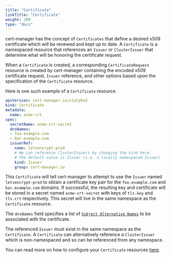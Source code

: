 ```yaml
---
title: "Certificate"
linkTitle: "Certificate"
weight: 200
type: "docs"
---
```


cert-manager has the concept of `Certificates` that define a desired x509
certificate which will be renewed and kept up to date. A `Certificate` is a
namespaced resource that references an `Issuer` or `ClusterIssuer` that
determine what will be honoring the certificate request.

When a `Certificate` is created, a corresponding `CertificateRequest` resource
is created by cert-manager containing the encoded x509 certificate request,
`Issuer` reference, and other options based upon the specification of the
`Certificate` resource.

Here is one such example of a `Certificate` resource.

```yaml
apiVersion: cert-manager.io/v1alpha2
kind: Certificate
metadata:
  name: acme-crt
spec:
  secretName: acme-crt-secret
  dnsNames:
  - foo.example.com
  - bar.example.com
  issuerRef:
    name: letsencrypt-prod
    # We can reference ClusterIssuers by changing the kind here.
    # The default value is Issuer (i.e. a locally namespaced Issuer)
    kind: Issuer
    group: cert-manager.io
```

This `Certificate` will tell cert-manager to attempt to use the `Issuer` named
`letsencrypt-prod` to obtain a certificate key pair for the `foo.example.com`
and `bar.example.com` domains. If successful, the resulting key and certificate
will be stored in a secret named `acme-crt-secret` with keys of `tls.key` and
`tls.crt` respectively. This secret will live in the same namespace as the
`Certificate` resource.

The `dnsNames` field specifies a list of [`Subject Alternative
Names`](https://en.wikipedia.org/wiki/Subject_Alternative_Name) to be associated
with the certificate.

The referenced `Issuer` must exist in the same namespace as the `Certificate`.
A `Certificate` can alternatively reference a `ClusterIssuer` which is
non-namespaced and so can be referenced from any namespace.

You can read more on how to configure your `Certificate` resources
[here](../../usage/certificate/).
